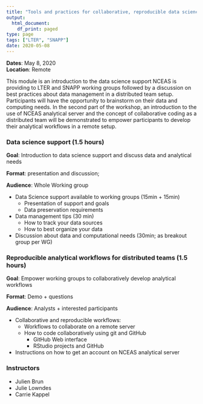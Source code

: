 ```yaml
---
title: "Tools and practices for collaborative, reproducible data science"
output:
  html_document:
    df_print: paged
type: page
tags: ["LTER", "SNAPP"]
date: 2020-05-08
---
```




__Dates__: May 8, 2020<br>
__Location__: Remote <br>

This module is an introduction to the data science support NCEAS is providing to LTER and SNAPP working groups followed by a discussion on best practices about data management in a distributed team setup. Participants will have the opportunity to brainstorm on their data and computing needs. In the second part of the workshop, an introduction to the use of NCEAS analytical server and the concept of collaborative coding as a distributed team will be demonstrated to empower participants to develop their analytical workflows in a remote setup. 


### Data science support (1.5 hours)

**Goal**: Introduction to data science support and discuss data and analytical needs

**Format**: presentation and discussion;

**Audience**:  Whole Working group

* Data Science support available to working groups (15min + 15min)
    * Presentation of support and goals
    * Data preservation requirements
* Data management tips (30 min)
    * How to track your data sources
    * How to best organize your data 
* Discussion about data and computational needs (30min; as breakout group per WG)

### Reproducible analytical workflows for distributed teams (1.5 hours)

**Goal**: Empower working groups to collaboratively develop analytical workflows

**Format**: Demo + questions

**Audience**: Analysts + interested participants

* Collaborative and reproducible workflows:
    * Workflows to collaborate on a remote server
    * How to code collaboratively using git and GitHub
        * GitHub Web interface
        * RStudio projects and GitHub 
* Instructions on how to get an account on NCEAS analytical server 


### Instructors

* Julien Brun
* Julie Lowndes
* Carrie Kappel

